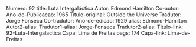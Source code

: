 Numero: 92
title: Luta Intergaláctica
Autor: Edmond Hamilton
Co-autor: 
Ano-de-Publicacao: 1965
Titulo-original: Outside the Universe
Tradutor: Jorge Fonseca
Co-tradutor: 
Ano-de-edicao: 1929
alias: Edmond-Hamilton
Autor2-alias: 
Tradutor1-alias: Jorge-Fonseca
Tradutor2-alias: 
Titulo-link: 92-Luta-Intergalactica
Capa: Lima de Freitas
pags: 174
Capa-link: Lima-de-Freitas